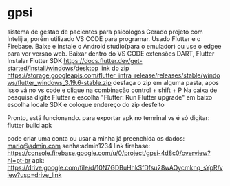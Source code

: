 # gpsi
 sistema de gestao de pacientes para psicologos
Gerado projeto com Intelijia, porém utilizado VS CODE para programar.
Usado Flutter e o Firebase.
Baixe e instale o Android studio(para o emulador) ou use o edgee para ver versao web.
Baixar dentro do VS CODE extensões DART, Flutter
Instalar Flutter SDK
https://docs.flutter.dev/get-started/install/windows/desktop
link do zip https://storage.googleapis.com/flutter_infra_release/releases/stable/windows/flutter_windows_3.19.6-stable.zip
desfaça o zip em alguma pasta, apos isso vá no vs code e clique na combinação control + shift + P
Na caixa de pesquisa digite Flutter e escolha "Flutter: Run Flutter upgrade"
em baixo escolha locale SDK e coloque endereço do zip desfeito

Pronto, está funcionando.
para exportar apk no temrinal vs é só digitar:
flutter build apk

pode criar uma conta ou usar a minha já preenchida os dados:
mario@admin.com 
senha:admin1234
link firebase: https://console.firebase.google.com/u/0/project/gpsi-4d8c0/overview?hl=pt-br
apk: https://drive.google.com/file/d/10N7GDBuHhkSfDfsu28wAOycmknq_sYpR/view?usp=drive_link
